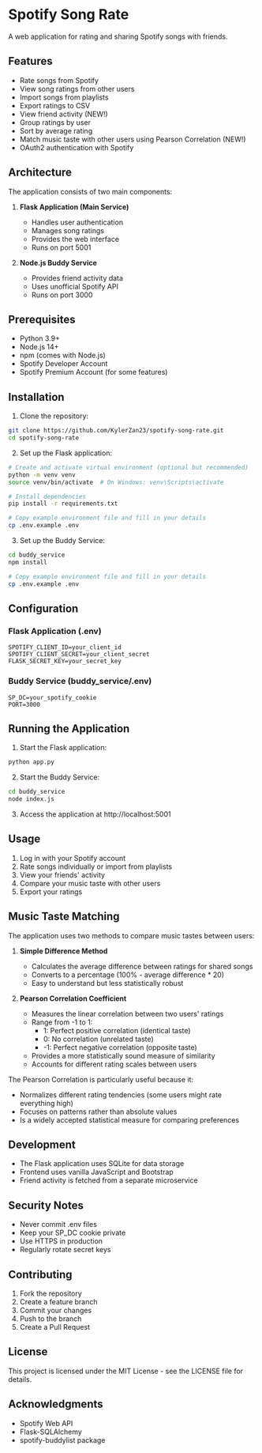 # Spotify Song Rate

A web application for rating and sharing Spotify songs with friends.

## Features

- Rate songs from Spotify
- View song ratings from other users
- Import songs from playlists
- Export ratings to CSV
- View friend activity (NEW!)
- Group ratings by user
- Sort by average rating
- Match music taste with other users using Pearson Correlation (NEW!)
- OAuth2 authentication with Spotify

## Architecture

The application consists of two main components:

1. **Flask Application (Main Service)**
   - Handles user authentication
   - Manages song ratings
   - Provides the web interface
   - Runs on port 5001

2. **Node.js Buddy Service**
   - Provides friend activity data
   - Uses unofficial Spotify API
   - Runs on port 3000

## Prerequisites

- Python 3.9+
- Node.js 14+
- npm (comes with Node.js)
- Spotify Developer Account
- Spotify Premium Account (for some features)

## Installation

1. Clone the repository:
```bash
git clone https://github.com/KylerZan23/spotify-song-rate.git
cd spotify-song-rate
```

2. Set up the Flask application:
```bash
# Create and activate virtual environment (optional but recommended)
python -m venv venv
source venv/bin/activate  # On Windows: venv\Scripts\activate

# Install dependencies
pip install -r requirements.txt

# Copy example environment file and fill in your details
cp .env.example .env
```

3. Set up the Buddy Service:
```bash
cd buddy_service
npm install

# Copy example environment file and fill in your details
cp .env.example .env
```

## Configuration

### Flask Application (.env)
```env
SPOTIFY_CLIENT_ID=your_client_id
SPOTIFY_CLIENT_SECRET=your_client_secret
FLASK_SECRET_KEY=your_secret_key
```

### Buddy Service (buddy_service/.env)
```env
SP_DC=your_spotify_cookie
PORT=3000
```

## Running the Application

1. Start the Flask application:
```bash
python app.py
```

2. Start the Buddy Service:
```bash
cd buddy_service
node index.js
```

3. Access the application at http://localhost:5001

## Usage

1. Log in with your Spotify account
2. Rate songs individually or import from playlists
3. View your friends' activity
4. Compare your music taste with other users
5. Export your ratings

## Music Taste Matching

The application uses two methods to compare music tastes between users:

1. **Simple Difference Method**
   - Calculates the average difference between ratings for shared songs
   - Converts to a percentage (100% - average difference * 20)
   - Easy to understand but less statistically robust

2. **Pearson Correlation Coefficient**
   - Measures the linear correlation between two users' ratings
   - Range from -1 to 1:
     - 1: Perfect positive correlation (identical taste)
     - 0: No correlation (unrelated taste)
     - -1: Perfect negative correlation (opposite taste)
   - Provides a more statistically sound measure of similarity
   - Accounts for different rating scales between users

The Pearson Correlation is particularly useful because it:
- Normalizes different rating tendencies (some users might rate everything high)
- Focuses on patterns rather than absolute values
- Is a widely accepted statistical measure for comparing preferences

## Development

- The Flask application uses SQLite for data storage
- Frontend uses vanilla JavaScript and Bootstrap
- Friend activity is fetched from a separate microservice

## Security Notes

- Never commit .env files
- Keep your SP_DC cookie private
- Use HTTPS in production
- Regularly rotate secret keys

## Contributing

1. Fork the repository
2. Create a feature branch
3. Commit your changes
4. Push to the branch
5. Create a Pull Request

## License

This project is licensed under the MIT License - see the LICENSE file for details.

## Acknowledgments

- Spotify Web API
- Flask-SQLAlchemy
- spotify-buddylist package 